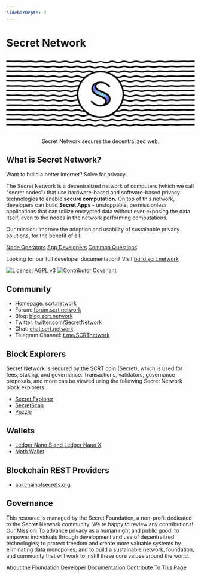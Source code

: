 ```yaml
---
sidebarDepth: 2
---
```


# Secret Network

![Secret Network](/header.png)

<p align="center">
Secret Network secures the decentralized web.
</p>

## What is Secret Network?

Want to build a better internet? Solve for privacy.

The Secret Network is a decentralized network of computers (which we call "secret nodes") that use hardware-based and software-based privacy technologies to enable **secure computation**. On top of this network, developers can build **Secret Apps** - unstoppable, permissionless applications that can utilize encrypted data without ever exposing the data itself, even to the nodes in the network performing computations.

Our mission: improve the adoption and usability of sustainable privacy solutions, for the benefit of all.

<div class="homepage-links">
  <a href="/network">Node Operators</a>
  <a href="/protocol">App Developers</a>
  <a href="/questions">Common Questions</a>
</div>

Looking for our full developer documentation? Visit [build.scrt.network](https://build.scrt.network)

[![License: AGPL v3](https://img.shields.io/badge/License-AGPL%20v3-blue.svg)](https://www.gnu.org/licenses/agpl-3.0) [![Contributor Covenant](https://img.shields.io/badge/Contributor%20Covenant-v2.0%20adopted-ff69b4.svg)](CODE_OF_CONDUCT.md)

## Community

- Homepage: [scrt.network](https://scrt.network)
- Forum: [forum.scrt.network](https://forum.scrt.network)
- Blog: [blog.scrt.network](https://blog.scrt.network)
- Twitter: [twitter.com/SecretNetwork](https://twitter.com/SecretNetwork)
- Chat: [chat.scrt.network](https://chat.scrt.network)
- Telegram Channel: [t.me/SCRTnetwork](https://t.me/SCRTnetwork)

## Block Explorers

Secret Network is secured by the SCRT coin (Secret), which is used for fees, staking, and governance. Transactions, validators, governance proposals, and more can be viewed using the following Secret Network block explorers:

- [Secret Explorer](https://explorer.cashmaney.com)
- [SecretScan](https://secretscan.io)
- [Puzzle](https://puzzle.report/secret/chains/secret-1)

## Wallets

- [Ledger Nano S and Ledger Nano X](https://www.ledger.com)
- [Math Wallet](https://mathwallet.org/web/enigma)

## Blockchain REST Providers

- [api.chainofsecrets.org](https://api.chainofsecrets.org)

## Governance

This resource is managed by the Secret Foundation, a non-profit dedicated to the Secret Network community. We're happy to review any contributions! Our Mission: To advance privacy as a human right and public good; to empower individuals through development and use of decentralized technologies; to protect freedom and create more valuable systems by eliminating data monopolies; and to build a sustainable network, foundation, and community that will work to instill these core values around the world.

<div class="homepage-links">
  <a href="/foundation">About the Foundation</a>
  <a href="https://docs.scrt.network">Developer Documentation</a>
  <a href="https://github.com/SecretFoundation/SecretWiki">Contribute To This Page</a>
</div>
